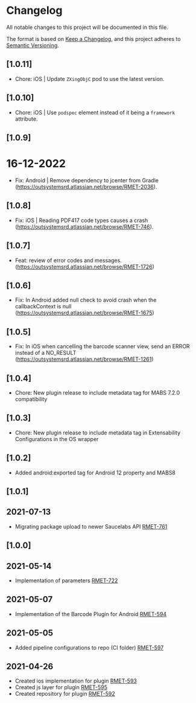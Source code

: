 # Changelog
All notable changes to this project will be documented in this file.

The format is based on [Keep a Changelog](https://keepachangelog.com/en/1.0.0/),
and this project adheres to [Semantic Versioning](https://semver.org/spec/v2.0.0.html).

## [1.0.11]
- Chore: iOS | Update `ZXingObjC` pod to use the latest version.

## [1.0.10]
- Chore: iOS | Use `podspec` element instead of it being a `framework` attribute.

## [1.0.9]

# 16-12-2022
- Fix: Android | Remove dependency to jcenter from Gradle (https://outsystemsrd.atlassian.net/browse/RMET-2036).

## [1.0.8]
- Fix: iOS | Reading PDF417 code types causes a crash (https://outsystemsrd.atlassian.net/browse/RMET-746).

## [1.0.7]

- Feat: review of error codes and messages. (https://outsystemsrd.atlassian.net/browse/RMET-1726)

## [1.0.6]

- Fix: In Android added null check to avoid crash when the callbackContext is null (https://outsystemsrd.atlassian.net/browse/RMET-1675)
## [1.0.5]

- Fix: In iOS when cancelling the barcode scanner view, send an ERROR instead of a NO_RESULT (https://outsystemsrd.atlassian.net/browse/RMET-1261)

## [1.0.4]
- Chore: New plugin release to include metadata tag for MABS 7.2.0 compatibility

## [1.0.3]
- Chore: New plugin release to include metadata tag in Extensability Configurations in the OS wrapper

## [1.0.2]
- Added android:exported tag for Android 12 property and MABS8

## [1.0.1]
## 2021-07-13
- Migrating package upload to newer Saucelabs API [RMET-761](https://outsystemsrd.atlassian.net/browse/RMET-761)


## [1.0.0]
## 2021-05-14
- Implementation of parameters [RMET-722](https://outsystemsrd.atlassian.net/browse/RMET-722)
## 2021-05-07
- Implementation of the Barcode Plugin for Android [RMET-594](https://outsystemsrd.atlassian.net/browse/RMET-594)
## 2021-05-05
- Added pipeline configurations to repo (CI folder) [RMET-597](https://outsystemsrd.atlassian.net/browse/RMET-597)
## 2021-04-26
- Created ios implementation for plugin [RMET-593](https://outsystemsrd.atlassian.net/browse/RMET-593)
- Created js layer for plugin [RMET-595](https://outsystemsrd.atlassian.net/browse/RMET-595)
- Created repository for plugin [RMET-592](https://outsystemsrd.atlassian.net/browse/RMET-592)

